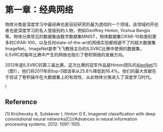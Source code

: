 # 第一章：经典网络

物体分类是深度学习中最经典也是目前研究的最为透彻的一个领域，该领域的开创者也是深度学习的名人堂级别的人物，例如Geoffrey Hinton, Yoshua Bengio等。物体分类常见的数据集由数字数据集MNIST，物体数据集CIFAR-10和类别更多的CIFAR-100，以及任何state-of-the-art的网络实验都规避不了的超大数据集ImageNet。ImageNet是李飞飞教授主办的ILSVRC比赛中使用的数据集，ILSVRC的每年比赛中产生的网络也指引了卷积网络的发展方向。

2012年是ILSVRC的第三届比赛，这次比赛的冠军作品是Hinton团队的[AlexNet](https://senliuy.gitbooks.io/advanced-deep-learning/content/di-yi-zhang-ff1a-jing-dian-wang-luo/imagenet-classification-with-deep-convolutional-neural-networks.html)[1]（图1），他们将2011年的top-5错误率从25.8%降低到16.4%。他们的最大贡献在于验证了卷积操作在大数据集上的有效性，从此物体分类进入了深度学习时代。

!

## Reference

[1] Krizhevsky A, Sutskever I, Hinton G E. Imagenet classification with deep convolutional neural networks[C]//Advances in neural information processing systems. 2012: 1097-1105.



